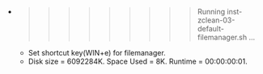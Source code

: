 * >>>>>>>>> Running inst-zclean-03-default-filemanager.sh ...
  * Set shortcut key(WIN+e) for filemanager.
  * Disk size = 6092284K. Space Used = 8K. Runtime = 00:00:00:01.
